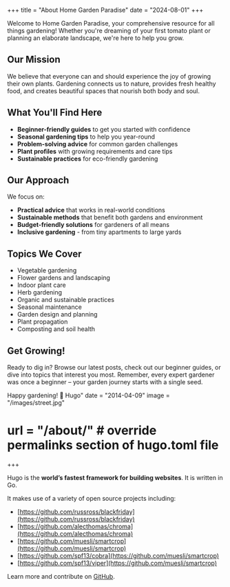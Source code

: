 +++
title = "About Home Garden Paradise"
date = "2024-08-01"
+++

Welcome to Home Garden Paradise, your comprehensive resource for all things gardening! Whether you're dreaming of your first tomato plant or planning an elaborate landscape, we're here to help you grow.

## Our Mission

We believe that everyone can and should experience the joy of growing their own plants. Gardening connects us to nature, provides fresh healthy food, and creates beautiful spaces that nourish both body and soul.

## What You'll Find Here

- **Beginner-friendly guides** to get you started with confidence
- **Seasonal gardening tips** to help you year-round
- **Problem-solving advice** for common garden challenges
- **Plant profiles** with growing requirements and care tips
- **Sustainable practices** for eco-friendly gardening

## Our Approach

We focus on:

- **Practical advice** that works in real-world conditions
- **Sustainable methods** that benefit both gardens and environment
- **Budget-friendly solutions** for gardeners of all means
- **Inclusive gardening** - from tiny apartments to large yards

## Topics We Cover

- Vegetable gardening
- Flower gardens and landscaping
- Indoor plant care
- Herb gardening
- Organic and sustainable practices
- Seasonal maintenance
- Garden design and planning
- Plant propagation
- Composting and soil health

## Get Growing!

Ready to dig in? Browse our latest posts, check out our beginner guides, or dive into topics that interest you most. Remember, every expert gardener was once a beginner – your garden journey starts with a single seed.

Happy gardening! 🌱 Hugo"
date = "2014-04-09"
image = "/images/street.jpg"
# url = "/about/" # override permalinks section of hugo.toml file
+++

Hugo is the **world’s fastest framework for building websites**. It is written in Go.

It makes use of a variety of open source projects including:

* [https://github.com/russross/blackfriday](https://github.com/russross/blackfriday)
* [https://github.com/alecthomas/chroma](https://github.com/alecthomas/chroma)
* [https://github.com/muesli/smartcrop](https://github.com/muesli/smartcrop)
* [https://github.com/spf13/cobra](https://github.com/muesli/smartcrop)
* [https://github.com/spf13/viper](https://github.com/muesli/smartcrop)

Learn more and contribute on [GitHub](https://github.com/gohugoio).
